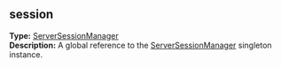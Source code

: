 ## session

**Type:** [ServerSessionManager](../serversessionmanager)  
**Description:** A global reference to the [ServerSessionManager](../serversessionmanager) singleton instance.
